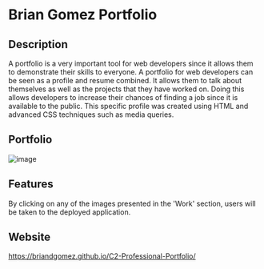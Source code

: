 # Brian Gomez Portfolio

## Description
A portfolio is a very important tool for web developers since it allows them to demonstrate their skills to everyone. A portfolio for web developers can be seen as a profile and resume combined. It allows them to talk about themselves as well as the projects that they have worked on. Doing this allows developers to increase their chances of finding a job since it is available to the public. This specific profile was created using HTML and advanced CSS techniques such as media queries. 

## Portfolio
![image](https://user-images.githubusercontent.com/69539559/136676811-d0d8d68d-44a3-4695-9022-25dc5f0ad521.png)


## Features 
By clicking on any of the images presented in the 'Work' section, users will be taken to the deployed application.
 
## Website
https://briandgomez.github.io/C2-Professional-Portfolio/
